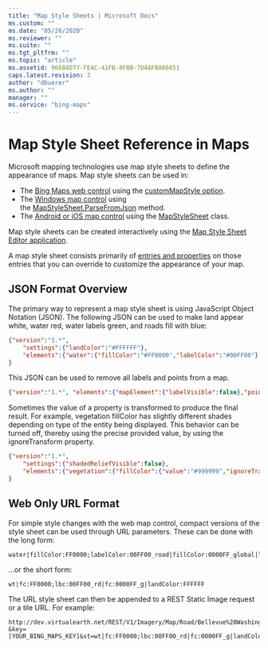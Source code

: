 ```yaml
---
title: "Map Style Sheets | Microsoft Docs"
ms.custom: ""
ms.date: "05/26/2020"
ms.reviewer: ""
ms.suite: ""
ms.tgt_pltfrm: ""
ms.topic: "article"
ms.assetid: 966B4D77-FEAC-41FB-8FBB-7D4AFBA86651
caps.latest.revision: 3
author: "dbuerer"
ms.author: ""
manager: ""
ms.service: "bing-maps"
---
```

# Map Style Sheet Reference in Maps

Microsoft mapping technologies use map style sheets to define the appearance of maps. Map style sheets can be used in:
* The [Bing Maps web control](https://docs.microsoft.com/en-us/bingmaps/v8-web-control/?redirectedfrom=MSDN) using the [customMapStyle option](https://docs.microsoft.com/bingmaps/v8-web-control/map-control-api/mapoptions-object).
* The [Windows map control](https://docs.microsoft.com/uwp/api/windows.ui.xaml.controls.maps.mapcontrol) using the [MapStyleSheet.ParseFromJson](https://docs.microsoft.com/uwp/api/windows.ui.xaml.controls.maps.mapstylesheet.parsefromjson#Windows_UI_Xaml_Controls_Maps_MapStyleSheet_ParseFromJson_System_String_) method.
* The [Android or iOS map control](https://docs.microsoft.com/en-us/bingmaps/sdk-native/) using the [MapStyleSheet](https://docs.microsoft.com/bingmaps/sdk-native/map-control-api/mapstylesheet-class) class.

Map style sheets can be created interactively using the [Map Style Sheet Editor application](https://www.microsoft.com/store/productId/9NBHTCJT72FT).

A map style sheet consists primarily of [entries and properties](map-style-sheet-entries) on those entries that you can override to customize the appearance of your map.

## JSON Format Overview

The primary way to represent a map style sheet is using JavaScript Object Notation (JSON). The following JSON can be used to make land appear white, water red, water labels green, and roads fill with blue:

```json
{"version":"1.*",
    "settings":{"landColor":"#FFFFFF"},
    "elements":{"water":{"fillColor":"#FF0000","labelColor":"#00FF00"}, "road":{"fillColor":"#0000FF"}}
}
```

This JSON can be used to remove all labels and points from a map.

```json
{"version":"1.*", "elements":{"mapElement":{"labelVisible":false},"point":{"visible":false}}}
```

Sometimes the value of a property is transformed to produce the final result. For example, vegetation fillColor has slightly different shades depending on type of the entity being displayed. This behavior can be turned off, thereby using the precise provided value, by using the ignoreTransform property.

```json
{"version":"1.*",
    "settings":{"shadedReliefVisible":false},
    "elements":{"vegetation":{"fillColor":{"value":"#999999","ignoreTransform":true}}}
}
```

## Web Only URL Format

For simple style changes with the web map control, compact versions of the style sheet can be used through URL parameters.  These can be done with the long form:

```url
water|fillColor:FF0000;labelColor:00FF00_road|fillColor:0000FF_global|landColor:FFFFFF 
```

...or the short form:

```url
wt|fc:FF0000;lbc:00FF00_rd|fc:0000FF_g|landColor:FFFFFF
```

The URL style sheet can then be appended to a REST Static Image request or a tile URL. For example:

```url
http://dev.virtualearth.net/REST/V1/Imagery/Map/Road/Bellevue%20Washington?&key=[YOUR_BING_MAPS_KEY]&st=wt|fc:FF0000;lbc:00FF00_rd|fc:0000FF_g|landColor:FFFFFF
```